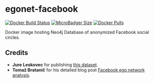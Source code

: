 # egonet-facebook
[![Docker Build Status](https://img.shields.io/docker/cloud/build/syedhassaanahmed/neo4j-egonet-facebook.svg?logo=docker)](https://hub.docker.com/r/syedhassaanahmed/neo4j-egonet-facebook/builds/) [![MicroBadger Size](https://img.shields.io/microbadger/image-size/syedhassaanahmed/neo4j-egonet-facebook.svg?logo=docker)](https://hub.docker.com/r/syedhassaanahmed/neo4j-egonet-facebook/tags/) [![Docker Pulls](https://img.shields.io/docker/pulls/syedhassaanahmed/neo4j-egonet-facebook.svg?logo=docker)](https://hub.docker.com/r/syedhassaanahmed/neo4j-egonet-facebook/)

Docker image hosting Neo4j Database of anonymized Facebook social circles.

## Credits
- **Jure Leskovec** for publishing [this dataset](https://snap.stanford.edu/data/egonets-Facebook.html).
- **Tomaž Bratanič** for his detailed blog post [Facebook ego network analysis](https://tbgraph.wordpress.com/2017/09/05/neo4j-facebook-ego-network-analysis/).